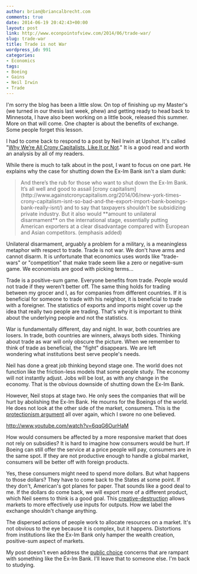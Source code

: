 ```yaml
---
author: brian@briancalbrecht.com
comments: true
date: 2014-06-19 20:42:43+00:00
layout: post
link: http://www.econpointofview.com/2014/06/trade-war/
slug: trade-war
title: Trade is not War
wordpress_id: 991
categories:
- Economics
tags:
- Boeing
- Gains
- Neil Irwin
- Trade
---
```


I'm sorry the blog has been a little slow. On top of finishing up my Master's (we turned in our thesis last week, phew) and getting ready to head back to Minnesota, I have also been working on a little book, released this summer. More on that will come. One chapter is about the benefits of exchange. Some people forget this lesson.

I had to come back to respond to a post by Neil Irwin at Upshot. It's called "[Why We’re All Crony Capitalists, Like It or Not](http://www.nytimes.com/2014/06/19/upshot/why-were-all-crony-capitalists-like-it-or-not.html?rref=upshot&smid=tw-upshotnyt&_r=0)." It is a good read and worth an analysis by all of my readers.

While there is much to talk about in the post, I want to focus on one part. He explains why the case for shutting down the Ex-Im Bank isn't a slam dunk:


<blockquote>And there’s the rub for those who want to shut down the Ex-Im Bank. It’s all well and good to assail [crony capitalism](http://www.againstcronycapitalism.org/2014/06/new-york-times-crony-capitalism-isnt-so-bad-and-the-export-import-bank-boeings-bank-really-isnt/) and to say that taxpayers shouldn’t be subsidizing private industry. But it also would **amount to unilateral disarmament** on the international stage, essentially putting American exporters at a clear disadvantage compared with European and Asian competitors. (emphasis added)</blockquote>

<!-- more -->

Unilateral disarmament, arguably a problem for a military, is a meaningless metaphor with respect to trade. Trade is not war. We don't have arms and cannot disarm. It is unfortunate that economics uses words like "trade-wars" or "competition" that make trade seem like a zero or negative-sum game. We economists are good with picking terms...

Trade is a positive-sum game. Everyone benefits from trade. People would not trade if they weren't better off. The same thing holds for trading between my grocer and I, as for companies from different countries. If it is beneficial for someone to trade with his neighbor, it is beneficial to trade with a foreigner. The statistics of exports and imports might cover up the idea that really two people are trading. That's why it is important to think about the underlying people and not the statistics.

War is fundamentally different, day and night. In war, both countries are losers. In trade, both countries are winners, always both sides. Thinking about trade as war will only obscure the picture. When we remember to think of trade as beneficial, the "fight" disappears. We are left wondering what institutions best serve people's needs.

Neil has done a great job thinking beyond stage one. The world does not function like the friction-less models that some people study. The economy will not instantly adjust. Jobs will be lost, as with any change in the economy. That is the obvious downside of shutting down the Ex-Im Bank.

However, Neil stops at stage two. He only sees the companies that will be hurt by abolishing the Ex-Im Bank. He mourns for the Boeings of the world. He does not look at the other side of the market, consumers. This is the [protectionism argument](http://cafehayek.com/2014/06/milton-friedman-debates-a-protectionist.html) all over again, which I swore no one believed.

http://www.youtube.com/watch?v=6qqG6OurHaM

How would consumers be affected by a more responsive market that does not rely on subsidies? It is hard to imagine how consumers would be hurt. If Boeing can still offer the service at a price people will pay, consumers are in the same spot. If they are not productive enough to handle a global market, consumers will be better off with foreign products.

Yes, these consumers might need to spend more dollars. But what happens to those dollars? They have to come back to the States at some point. If they don't, American's got planes for paper. That sounds like a good deal to me. If the dollars do come back, we will export more of a different product, which Neil seems to think is a good goal. This [creative-destruction](http://danieljmitchell.wordpress.com/2014/05/12/the-economics-of-creative-destruction/) allows markets to more effectively use inputs for outputs. How we label the exchange shouldn't change anything.

The dispersed actions of people work to allocate resources on a market. It's not obvious to the eye because it is complex, but it happens. Distortions from institutions like the Ex-Im Bank only hamper the wealth creation, positive-sum aspect of markets.

My post doesn't even address the [public choice](http://mercatus.org/expert_commentary/big-business-cronies-rally-protect-export-import-bank) concerns that are rampant with something like the Ex-Im Bank. I'll leave that to someone else. I'm back to studying.
